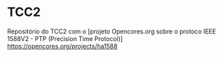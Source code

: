 # TCC2

Repositório do TCC2 com o [projeto Opencores.org sobre o protoco IEEE 1588V2 - PTP (Precision Time Protocol)] <https://opencores.org/projects/ha1588>

